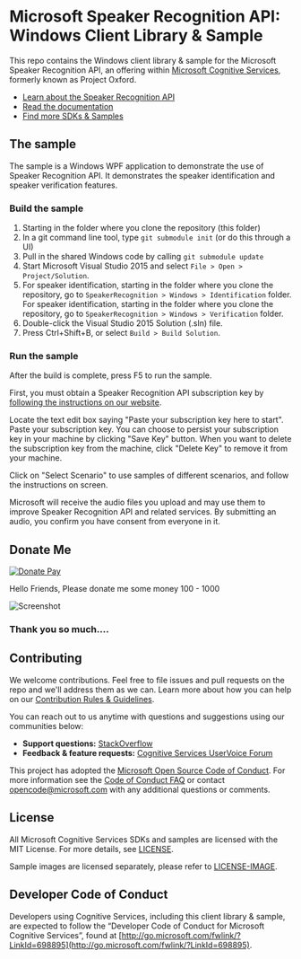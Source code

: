 # Microsoft Speaker Recognition API: Windows Client Library & Sample
This repo contains the Windows client library & sample for the Microsoft Speaker Recognition API, an offering within [Microsoft Cognitive Services](https://www.microsoft.com/cognitive-services), formerly known as Project Oxford.
* [Learn about the Speaker Recognition API](https://www.microsoft.com/cognitive-services/en-us/speaker-recognition-api)
* [Read the documentation](https://www.microsoft.com/cognitive-services/en-us/speaker-recognition-api/documentation)
* [Find more SDKs & Samples](https://www.microsoft.com/cognitive-services/en-us/SDK-Sample?api=speaker%20recognition)


## The sample
The sample is a Windows WPF application to demonstrate the use of Speaker Recognition API. It demonstrates the speaker identification and speaker verification features.

### Build the sample
 1. Starting in the folder where you clone the repository (this folder)
 2. In a git command line tool, type `git submodule init` (or do this through a UI)
 3. Pull in the shared Windows code by calling `git submodule update`
 4. Start Microsoft Visual Studio 2015 and select `File > Open > Project/Solution`.
 5. For speaker identification, starting in the folder where you clone the repository, go to
    `SpeakerRecognition > Windows > Identification` folder.
    For speaker identification, starting in the folder where you clone the repository, go to
    `SpeakerRecognition > Windows > Verification` folder.
 6. Double-click the Visual Studio 2015 Solution (.sln) file.
 7. Press Ctrl+Shift+B, or select `Build > Build Solution`.

### Run the sample
After the build is complete, press F5 to run the sample.

First, you must obtain a Speaker Recognition API subscription key by [following the instructions on our website](<https://www.microsoft.com/cognitive-services/en-us/sign-up>).

Locate the text edit box saying "Paste your subscription key here to start". Paste your subscription key. You can choose to persist your subscription key in your machine by clicking "Save Key" button. When you want to delete the subscription key from the
machine, click "Delete Key" to remove it from your machine.

Click on "Select Scenario" to use samples of different scenarios, and
follow the instructions on screen.

Microsoft will receive the audio files you upload and may use them to improve
Speaker Recognition API and related services. By submitting an audio, you confirm
you have consent from everyone in it.




## Donate Me

[![Donate Pay](https://www.paypalobjects.com/en_US/i/btn/btn_donateCC_LG.gif)](https://www.paypal.com/cgi-bin/webscr?cmd=_s-xclick&hosted_button_id=JB96ZRD33B5CS)

Hello Friends, Please donate me some money 100 - 1000 


![Screenshot](https://raw.githubusercontent.com/skbhati199/angular4-Quick-Start/master/donateme.png)

### Thank you so much....



## Contributing
We welcome contributions. Feel free to file issues and pull requests on the repo and we'll address them as we can. Learn more about how you can help on our [Contribution Rules & Guidelines](</CONTRIBUTING.md>). 

You can reach out to us anytime with questions and suggestions using our communities below:
 - **Support questions:** [StackOverflow](<https://stackoverflow.com/questions/tagged/microsoft-cognitive>)
 - **Feedback & feature requests:** [Cognitive Services UserVoice Forum](<https://cognitive.uservoice.com>)

This project has adopted the [Microsoft Open Source Code of Conduct](https://opensource.microsoft.com/codeofconduct/). For more information see the [Code of Conduct FAQ](https://opensource.microsoft.com/codeofconduct/faq/) or contact [opencode@microsoft.com](mailto:opencode@microsoft.com) with any additional questions or comments.


## License
All Microsoft Cognitive Services SDKs and samples are licensed with the MIT License. For more details, see
[LICENSE](</LICENSE.md>).

Sample images are licensed separately, please refer to [LICENSE-IMAGE](</LICENSE-IMAGE.md>).


## Developer Code of Conduct
Developers using Cognitive Services, including this client library & sample, are expected to follow the “Developer Code of Conduct for Microsoft Cognitive Services”, found at [http://go.microsoft.com/fwlink/?LinkId=698895](http://go.microsoft.com/fwlink/?LinkId=698895).
